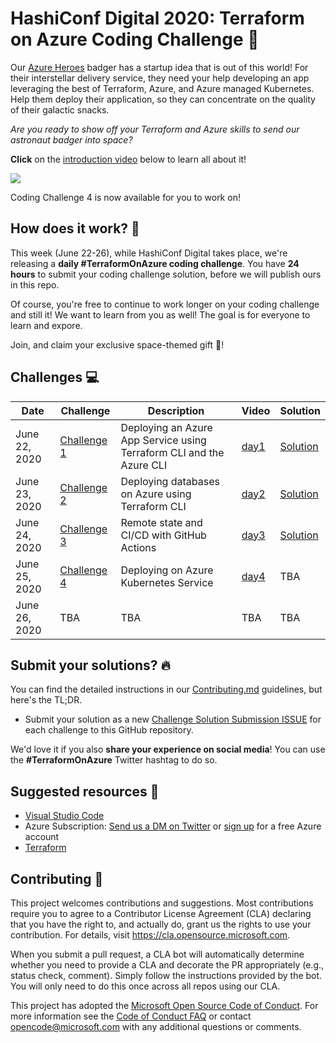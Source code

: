 # HashiConf Digital 2020: Terraform on Azure Coding Challenge 🚀

Our [Azure Heroes](https://aka.ms/azure.heroes?ocid=aid3015373_ThankYou_DevComm&eventId=HashiConfTerraformonAzure_JK1-K2-hoArJ) badger has a startup idea that is out of this world! For their interstellar delivery service, they need your help developing an app leveraging the best of Terraform, Azure, and Azure managed Kubernetes. Help them deploy their application, so they can concentrate on the quality of their galactic snacks.

*Are you ready to show off your Terraform and Azure skills to send our astronaut badger into space?*

**Click** on the [introduction video](https://aka.ms/tfonazure/vid/day1) below to learn all about it!

<a href="https://aka.ms/tfonazure/vid/day4" target=blank>
<img src='https://img.youtube.com/vi/V6SkF1EpOOc/hqdefault.jpg' />
</a>

Coding Challenge 4 is now available for you to work on!


## How does it work? 🧰

This week (June 22-26), while HashiConf Digital takes place, we're releasing a **daily #TerraformOnAzure coding challenge**. You have **24 hours** to submit your coding challenge solution, before we will publish ours in this repo.

Of course, you're free to continue to work longer on your coding challenge and still it! We want to learn from you as well! The goal is for everyone to learn and expore.

Join, and claim your exclusive space-themed gift 🎁!


## Challenges 💻

| Date | Challenge | Description | Video | Solution |
| ---- | --------- | ----------- | ----- | -------- |
| June 22, 2020 | [Challenge 1](./challenges/challenge1/Readme.md) | Deploying an Azure App Service using Terraform CLI and the Azure CLI |[day1](https://aka.ms/tfonazure/vid/day1) | [Solution](./challenges/challenge1/Solution.md) |
| June 23, 2020 | [Challenge 2](./challenges/challenge2/Readme.md) | Deploying databases on Azure using Terraform CLI | [day2](https://aka.ms/tfonazure/vid/day2) | [Solution](./challenges/challenge2/Solution.md) |
| June 24, 2020 | [Challenge 3](./challenges/challenge3/Readme.md) | Remote state and CI/CD with GitHub Actions | [day3](https://aka.ms/tfonazure/vid/day3) | [Solution](./challenges/challenge3/Solution.md) |
| June 25, 2020 | [Challenge 4](./challenges/challenge4/Readme.md) | Deploying on Azure Kubernetes Service | [day4](https://aka.ms/tfonazure/vid/day4) | TBA |
| June 26, 2020 | TBA | TBA | TBA | TBA |


## Submit your solutions? 🔥

You can find the detailed instructions in our [Contributing.md](Contributing.md) guidelines, but here's the TL;DR.

* Submit your solution as a new [Challenge Solution Submission ISSUE](https://github.com/Terraform-On-Azure-Workshop/terraform-azure-hashiconf2020/issues/new/choose) for each challenge to this GitHub repository.

We'd love it if you also **share your experience on social media**! You can use the **#TerraformOnAzure** Twitter hashtag to do so.


## Suggested resources 🚀

* [Visual Studio Code](https://code.visualstudio.com?ocid=aid3015373_ThankYou_DevComm&eventId=HashiConfTerraformonAzure_JK1-K2-hoArJ)
* Azure Subscription: [Send us a DM on Twitter](https://twitter.com/msdev_nl) or [sign up](https://azure.microsoft.com/en-us/free/?ocid=aid3015373_ThankYou_DevComm&eventId=HashiConfTerraformonAzure_JK1-K2-hoArJ) for a free Azure account
* [Terraform](https://www.terraform.io/)

## Contributing 🚩

This project welcomes contributions and suggestions. Most contributions require you to agree to a Contributor License Agreement (CLA) declaring that you have the right to, and actually do, grant us the rights to use your contribution. For details, visit https://cla.opensource.microsoft.com.

When you submit a pull request, a CLA bot will automatically determine whether you need to provide a CLA and decorate the PR appropriately (e.g., status check, comment). Simply follow the instructions provided by the bot. You will only need to do this once across all repos using our CLA.

This project has adopted the [Microsoft Open Source Code of Conduct](https://opensource.microsoft.com/codeofconduct/). For more information see the [Code of Conduct FAQ](https://opensource.microsoft.com/codeofconduct/faq/) or contact [opencode@microsoft.com](mailto:opencode@microsoft.com) with any additional questions or comments.

